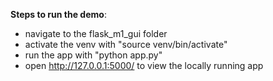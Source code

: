 **Steps to run the demo**:
-  navigate to the flask_m1_gui folder
-  activate the venv with "source venv/bin/activate"
-  run the app with "python app.py"
-  open http://127.0.0.1:5000/ to view the locally running app